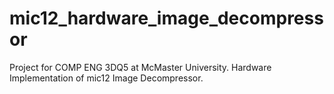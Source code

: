 # mic12_hardware_image_decompressor
Project for COMP ENG 3DQ5 at McMaster University. Hardware Implementation of mic12 Image Decompressor.
